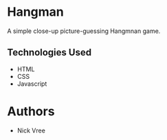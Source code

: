 # Hangman

A simple close-up picture-guessing Hangmnan game.

## Technologies Used
* HTML
* CSS
* Javascript

# Authors
* Nick Vree
